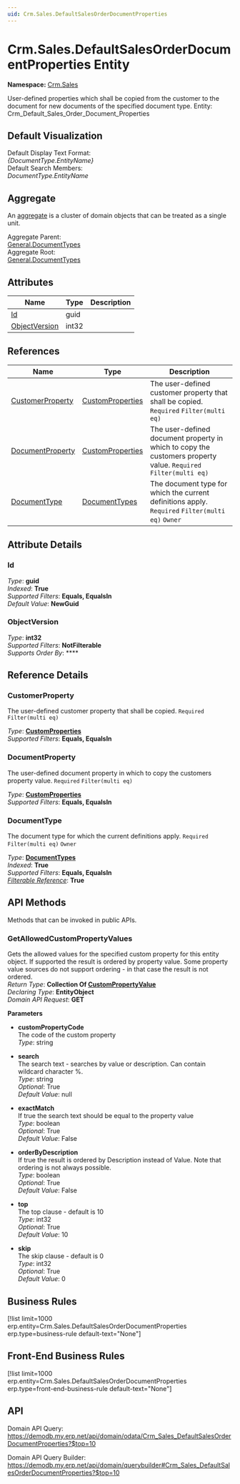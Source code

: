 ```yaml
---
uid: Crm.Sales.DefaultSalesOrderDocumentProperties
---
```

# Crm.Sales.DefaultSalesOrderDocumentProperties Entity

**Namespace:** [Crm.Sales](Crm.Sales.md)  

User-defined properties which shall be copied from the customer to the document for new documents of the specified document type. Entity: Crm_Default_Sales_Order_Document_Properties

## Default Visualization
Default Display Text Format:  
_{DocumentType.EntityName}_  
Default Search Members:  
_DocumentType.EntityName_  

## Aggregate
An [aggregate](https://docs.erp.net/tech/advanced/concepts/aggregates.html) is a cluster of domain objects that can be treated as a single unit.  

Aggregate Parent:  
[General.DocumentTypes](General.DocumentTypes.md)  
Aggregate Root:  
[General.DocumentTypes](General.DocumentTypes.md)  

## Attributes

| Name | Type | Description |
| ---- | ---- | --- |
| [Id](Crm.Sales.DefaultSalesOrderDocumentProperties.md#id) | guid |  
| [ObjectVersion](Crm.Sales.DefaultSalesOrderDocumentProperties.md#objectversion) | int32 |  

## References

| Name | Type | Description |
| ---- | ---- | --- |
| [CustomerProperty](Crm.Sales.DefaultSalesOrderDocumentProperties.md#customerproperty) | [CustomProperties](General.CustomProperties.md) | The user-defined customer property that shall be copied. `Required` `Filter(multi eq)` |
| [DocumentProperty](Crm.Sales.DefaultSalesOrderDocumentProperties.md#documentproperty) | [CustomProperties](General.CustomProperties.md) | The user-defined document property in which to copy the customers property value. `Required` `Filter(multi eq)` |
| [DocumentType](Crm.Sales.DefaultSalesOrderDocumentProperties.md#documenttype) | [DocumentTypes](General.DocumentTypes.md) | The document type for which the current definitions apply. `Required` `Filter(multi eq)` `Owner` |


## Attribute Details

### Id

_Type_: **guid**  
_Indexed_: **True**  
_Supported Filters_: **Equals, EqualsIn**  
_Default Value_: **NewGuid**  

### ObjectVersion

_Type_: **int32**  
_Supported Filters_: **NotFilterable**  
_Supports Order By_: ****  


## Reference Details

### CustomerProperty

The user-defined customer property that shall be copied. `Required` `Filter(multi eq)`

_Type_: **[CustomProperties](General.CustomProperties.md)**  
_Supported Filters_: **Equals, EqualsIn**  

### DocumentProperty

The user-defined document property in which to copy the customers property value. `Required` `Filter(multi eq)`

_Type_: **[CustomProperties](General.CustomProperties.md)**  
_Supported Filters_: **Equals, EqualsIn**  

### DocumentType

The document type for which the current definitions apply. `Required` `Filter(multi eq)` `Owner`

_Type_: **[DocumentTypes](General.DocumentTypes.md)**  
_Indexed_: **True**  
_Supported Filters_: **Equals, EqualsIn**  
_[Filterable Reference](https://docs.erp.net/dev/domain-api/filterable-references.html)_: **True**  


## API Methods

Methods that can be invoked in public APIs.

### GetAllowedCustomPropertyValues

Gets the allowed values for the specified custom property for this entity object.              If supported the result is ordered by property value. Some property value sources do not support ordering - in that case the result is not ordered.  
_Return Type_: **Collection Of [CustomPropertyValue](../data-types.md#general.custompropertyvalue)**  
_Declaring Type_: **EntityObject**  
_Domain API Request_: **GET**  

**Parameters**  
  * **customPropertyCode**  
    The code of the custom property  
    _Type_: string  

  * **search**  
    The search text - searches by value or description. Can contain wildcard character %.  
    _Type_: string  
     _Optional_: True  
    _Default Value_: null  

  * **exactMatch**  
    If true the search text should be equal to the property value  
    _Type_: boolean  
     _Optional_: True  
    _Default Value_: False  

  * **orderByDescription**  
    If true the result is ordered by Description instead of Value. Note that ordering is not always possible.  
    _Type_: boolean  
     _Optional_: True  
    _Default Value_: False  

  * **top**  
    The top clause - default is 10  
    _Type_: int32  
     _Optional_: True  
    _Default Value_: 10  

  * **skip**  
    The skip clause - default is 0  
    _Type_: int32  
     _Optional_: True  
    _Default Value_: 0  



## Business Rules

[!list limit=1000 erp.entity=Crm.Sales.DefaultSalesOrderDocumentProperties erp.type=business-rule default-text="None"]

## Front-End Business Rules

[!list limit=1000 erp.entity=Crm.Sales.DefaultSalesOrderDocumentProperties erp.type=front-end-business-rule default-text="None"]

## API

Domain API Query:
<https://demodb.my.erp.net/api/domain/odata/Crm_Sales_DefaultSalesOrderDocumentProperties?$top=10>

Domain API Query Builder:
<https://demodb.my.erp.net/api/domain/querybuilder#Crm_Sales_DefaultSalesOrderDocumentProperties?$top=10>

